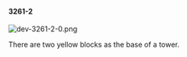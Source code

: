 #### 3261-2
![dev-3261-2-0.png](https://github.com/lil-lab/nlvr/raw/master/nlvr/dev/images/5/dev-3261-2-0.png "dev-3261-2-0.png")

There are two yellow blocks as the base of a tower.